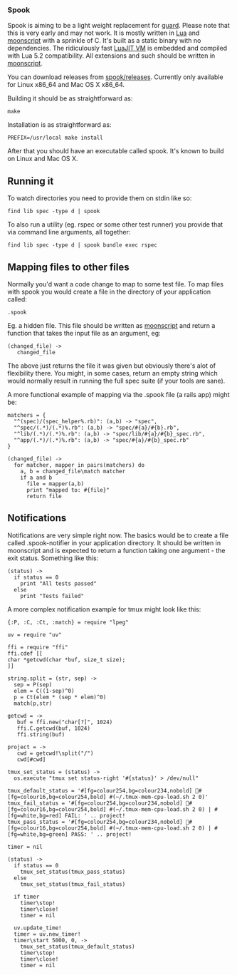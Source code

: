 ### Spook

Spook is aiming to be a light weight replacement for [guard](https://github.com/guard/guard). Please note that this is very early and may not work.
It is mostly written in [Lua](http://www.lua.org) and [moonscript](https://github.com/leafo/moonscript) with a sprinkle of C. It's built as a static
binary with no dependencies. The ridiculously fast [LuaJIT VM](http://luajit.org/) is embedded and compiled with Lua 5.2 compatibility. All extensions
and such should be written in [moonscript](https://github.com/leafo/moonscript).

You can download releases from [spook/releases](https://github.com/johnae/spook/releases). Currently only available for Linux x86_64 and Mac OS X x86_64.

Building it should be as straightforward as:

```
make
```

Installation is as straightforward as:

```
PREFIX=/usr/local make install
```

After that you should have an executable called spook. It's known to build on Linux and Mac OS X.

## Running it

To watch directories you need to provide them on stdin like so:

```
find lib spec -type d | spook
```

To also run a utility (eg. rspec or some other test runner) you provide that via command line arguments, all together:

```
find lib spec -type d | spook bundle exec rspec
```

## Mapping files to other files

Normally you'd want a code change to map to some test file. To map files with spook you would create a file in the directory of your application called:

```
.spook
```

Eg. a hidden file. This file should be written as [moonscript](https://github.com/leafo/moonscript) and return a function that takes the input file as an argument, eg:

```moonscript
(changed_file) ->
   changed_file
```

The above just returns the file it was given but obviously there's alot of flexibility there. You might, in some cases, return an empty string which would normally result in running the full spec suite (if your tools are sane).

A more functional example of mapping via the .spook file (a rails app) might be:

```moonscript
matchers = {
  "^(spec)/(spec_helper%.rb)": (a,b) -> "spec",
  "^spec/(.*)/(.*)%.rb": (a,b) -> "spec/#{a}/#{b}.rb",
  "^lib/(.*)/(.*)%.rb": (a,b) -> "spec/lib/#{a}/#{b}_spec.rb",
  "^app/(.*)/(.*)%.rb": (a,b) -> "spec/#{a}/#{b}_spec.rb"
}

(changed_file) ->
  for matcher, mapper in pairs(matchers) do
    a, b = changed_file\match matcher
    if a and b
      file = mapper(a,b)
      print "mapped to: #{file}"
      return file
```

## Notifications

Notifications are very simple right now. The basics would be to create a file called .spook-notifier in your application directory. It should be
written in moonscript and is expected to return a function taking one argument - the exit status. Something like this:

```moonscript
(status) ->
  if status == 0
    print "All tests passed"
  else
    print "Tests failed"
```

A more complex notification example for tmux might look like this:

```moonscript
{:P, :C, :Ct, :match} = require "lpeg"

uv = require "uv"

ffi = require "ffi"
ffi.cdef [[
char *getcwd(char *buf, size_t size);
]]

string.split = (str, sep) ->
  sep = P(sep)
  elem = C((1-sep)^0)
  p = Ct(elem * (sep * elem)^0)
  match(p,str)

getcwd = ->
   buf = ffi.new("char[?]", 1024)
   ffi.C.getcwd(buf, 1024)
   ffi.string(buf)

project = ->
   cwd = getcwd!\split("/")
   cwd[#cwd]

tmux_set_status = (status) ->
  os.execute "tmux set status-right '#{status}' > /dev/null"

tmux_default_status = '#[fg=colour254,bg=colour234,nobold] #[fg=colour16,bg=colour254,bold] #(~/.tmux-mem-cpu-load.sh 2 0)'
tmux_fail_status = '#[fg=colour254,bg=colour234,nobold] #[fg=colour16,bg=colour254,bold] #(~/.tmux-mem-cpu-load.sh 2 0) | #[fg=white,bg=red] FAIL: ' .. project!
tmux_pass_status = '#[fg=colour254,bg=colour234,nobold] #[fg=colour16,bg=colour254,bold] #(~/.tmux-mem-cpu-load.sh 2 0) | #[fg=white,bg=green] PASS: ' .. project!

timer = nil

(status) ->
  if status == 0
    tmux_set_status(tmux_pass_status)
  else
    tmux_set_status(tmux_fail_status)

  if timer
    timer\stop!
    timer\close!
    timer = nil

  uv.update_time!
  timer = uv.new_timer!
  timer\start 5000, 0, ->
    tmux_set_status(tmux_default_status)
    timer\stop!
    timer\close!
    timer = nil
```
